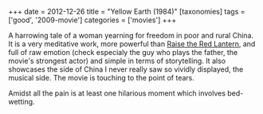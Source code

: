 +++
date = 2012-12-26
title = "Yellow Earth (1984)"
[taxonomies]
tags = ['good', '2009-movie']
categories = ['movies']
+++

A harrowing tale of a woman yearning for freedom in poor and rural
China. It is a very meditative work, more powerful than [Raise the Red
Lantern], and full of raw emotion (check especialy the guy who plays the
father, the movie's strongest actor) and simple in terms of
storytelling. It also showcases the side of China I never really saw so
vividly displayed, the musical side. The movie is touching to the point
of tears.

Amidst all the pain is at least one hilarious moment which involves
bed-wetting.

  [Raise the Red Lantern]: http://tshepang.net/recent-movies-2009-05-04
